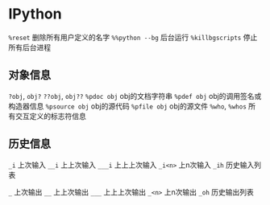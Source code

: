 # IPython

`%reset` 删除所有用户定义的名字
`%%python --bg` 后台运行
`%killbgscripts` 停止所有后台进程

## 对象信息

`?obj`, `obj?`
`??obj`, `obj??`
`%pdoc obj` obj的文档字符串
`%pdef obj` obj的调用签名或构造器信息
`%psource obj` obj的源代码
`%pfile obj` obj的源文件
`%who`, `%whos` 所有交互定义的标志符信息

## 历史信息

`_i` 上次输入
`__i` 上上次输入
`___i` 上上上次输入
`_i<n>` 上n次输入
`_ih` 历史输入列表

`_` 上次输出
`__` 上上次输出
`___` 上上上次输出
`_<n>` 上n次输出
`_oh` 历史输出列表
